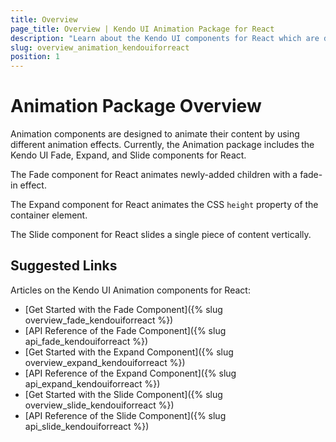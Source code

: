 ```yaml
---
title: Overview
page_title: Overview | Kendo UI Animation Package for React
description: "Learn about the Kendo UI components for React which are delivered by the Animation package."
slug: overview_animation_kendouiforreact
position: 1
---
```


# Animation Package Overview

Animation components are designed to animate their content by using different animation effects. Currently, the Animation package includes the Kendo UI Fade, Expand, and Slide components for React.   

The Fade component for React animates newly-added children with a fade-in effect.

The Expand component for React animates the CSS `height` property of the container element.

The Slide component for React slides a single piece of content vertically.

## Suggested Links

Articles on the Kendo UI Animation components for React:

* [Get Started with the Fade Component]({% slug overview_fade_kendouiforreact %})
* [API Reference of the Fade Component]({% slug api_fade_kendouiforreact %})
* [Get Started with the Expand Component]({% slug overview_expand_kendouiforreact %})
* [API Reference of the Expand Component]({% slug api_expand_kendouiforreact %})
* [Get Started with the Slide Component]({% slug overview_slide_kendouiforreact %})
* [API Reference of the Slide Component]({% slug api_slide_kendouiforreact %})
